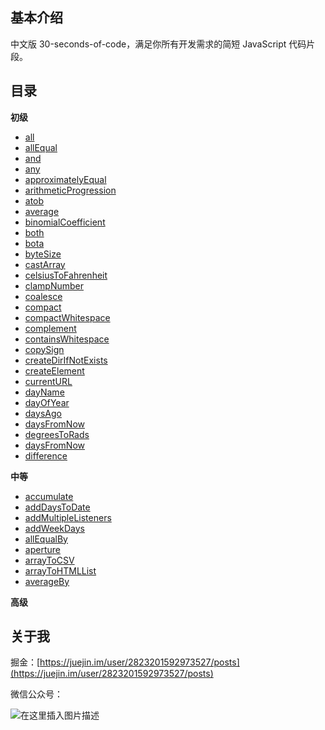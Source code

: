 ## 基本介绍

中文版 30-seconds-of-code，满足你所有开发需求的简短 JavaScript 代码片段。

## 目录

**初级**

- [all](https://github.com/WJCHumble/30-seconds-of-code/blob/main/snippets/all.md)
- [allEqual](https://github.com/WJCHumble/30-seconds-of-code/blob/main/snippets/allEqual.md)
- [and](https://github.com/WJCHumble/30-seconds-of-code/blob/main/snippets/and.md)
- [any](https://github.com/WJCHumble/30-seconds-of-code/blob/main/snippets/any.md)
- [approximatelyEqual](https://github.com/WJCHumble/30-seconds-of-code/blob/main/snippets/approximatelyEqual.md)
- [arithmeticProgression](https://github.com/WJCHumble/30-seconds-of-code/blob/main/snippets/arithmeticProgression.md)
- [atob](https://github.com/WJCHumble/30-seconds-of-code/blob/main/snippets/atob.md)
- [average](https://github.com/WJCHumble/30-seconds-of-code/blob/main/snippets/average.md)
- [binomialCoefficient](https://github.com/WJCHumble/30-seconds-of-code/blob/main/snippets/binomialCoefficient.md)
- [both](https://github.com/WJCHumble/30-seconds-of-code/blob/main/snippets/both.md)
- [bota](https://github.com/WJCHumble/30-seconds-of-code/blob/main/snippets/bota.md)
- [byteSize](https://github.com/WJCHumble/30-seconds-of-code/blob/main/snippets/byteSize.md)
- [castArray](https://github.com/WJCHumble/30-seconds-of-code/blob/main/snippets/castArray.md)
- [celsiusToFahrenheit](https://github.com/WJCHumble/30-seconds-of-code/blob/main/snippets/celsiusToFahrenheit.md)
- [clampNumber](https://github.com/WJCHumble/30-seconds-of-code/blob/main/snippets/clampNumber.md)
- [coalesce](https://github.com/WJCHumble/30-seconds-of-code/blob/main/snippets/coalesce.md)
- [compact](https://github.com/WJCHumble/30-seconds-of-code/blob/main/snippets/compact.md)
- [compactWhitespace](https://github.com/WJCHumble/30-seconds-of-code/blob/main/snippets/compactWhitespace.md)
- [complement](https://github.com/WJCHumble/30-seconds-of-code/blob/main/snippets/complement.md)
- [containsWhitespace](https://github.com/WJCHumble/30-seconds-of-code/blob/main/snippets/containsWhitespace.md)
- [copySign](https://github.com/WJCHumble/30-seconds-of-code/blob/main/snippets/copySign.md)
- [createDirIfNotExists](https://github.com/WJCHumble/30-seconds-of-code/blob/main/snippets/createDirIfNotExists.md)
- [createElement](https://github.com/WJCHumble/30-seconds-of-code/blob/main/snippets/createElement.md)
- [currentURL](https://github.com/WJCHumble/30-seconds-of-code/blob/main/snippets/currentURL.md)
- [dayName](https://github.com/WJCHumble/30-seconds-of-code/blob/main/snippets/dayName.md)
- [dayOfYear](https://github.com/WJCHumble/30-seconds-of-code/blob/main/snippets/dayOfYear.md)
- [daysAgo](https://github.com/WJCHumble/30-seconds-of-code/blob/main/snippets/daysAgo.md)
- [daysFromNow](https://github.com/WJCHumble/30-seconds-of-code/blob/main/snippets/daysFromNow.md)
- [degreesToRads](https://github.com/WJCHumble/30-seconds-of-code/blob/main/snippets/degreesToRads.md)
- [daysFromNow](https://github.com/WJCHumble/30-seconds-of-code/blob/main/snippets/daysFromNow.md)
- [difference](https://github.com/WJCHumble/30-seconds-of-code/blob/main/snippets/difference.md)


**中等**

- [accumulate](https://github.com/WJCHumble/30-seconds-of-code/blob/main/snippets/accumulate.md)
- [addDaysToDate](https://github.com/WJCHumble/30-seconds-of-code/blob/main/snippets/addDaysToDate.md)
- [addMultipleListeners](https://github.com/WJCHumble/30-seconds-of-code/blob/main/snippets/addMultipleListeners.md)
- [addWeekDays](https://github.com/WJCHumble/30-seconds-of-code/blob/main/snippets/addWeekDays.md)
- [allEqualBy](https://github.com/WJCHumble/30-seconds-of-code/blob/main/snippets/allEqualBy.md)
- [aperture](https://github.com/WJCHumble/30-seconds-of-code/blob/main/snippets/aperture.md)
- [arrayToCSV](https://github.com/WJCHumble/30-seconds-of-code/blob/main/snippets/arrayToCSV.md)
- [arrayToHTMLList](https://github.com/WJCHumble/30-seconds-of-code/blob/main/snippets/arrayToHTMLList.md)
- [averageBy](https://github.com/WJCHumble/30-seconds-of-code/blob/main/snippets/averageBy.md)

**高级**


## 关于我

掘金：[https://juejin.im/user/2823201592973527/posts](https://juejin.im/user/2823201592973527/posts)

微信公众号：

![在这里插入图片描述](https://img-blog.csdnimg.cn/20201018213439800.jpg#pic_center)
